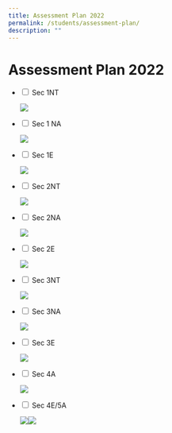 ```yaml
---
title: Assessment Plan 2022
permalink: /students/assessment-plan/
description: ""
---
```

# **Assessment Plan 2022**


<ul class="jekyllcodex_accordion">
  <li>
    <input type="checkbox" id="accordion1">
    <label for="accordion1">Sec 1NT</label>
    <div>
      <p><img src="/images/2022-Sec-1NT-EOY-Exam-Timetable-updated-230822-2048x1578.jpg"></p>
    </div>
	</li>
	  <li>
    <input type="checkbox" id="accordion2">
    <label for="accordion2">Sec 1 NA</label>
    <div>
      <p><img src="/images/2022-Sec-1NA-EOY-Exam-Timetable-updated-230822_Page_1.jpg"></p>
    </div>
	</li>
		  <li>
    <input type="checkbox" id="accordion3">
    <label for="accordion3">Sec 1E</label>
    <div>
      <p><img src="/images/2022-Sec-1-Express-EOY-Exam-Timetable-updated-230822-scaled.jpg"></p>
    </div>
	</li>
		<li>
    <input type="checkbox" id="accordion4">
    <label for="accordion4">Sec 2NT</label>
    <div>
      <p><img src="/images/2022-Sec-2NT-EOY-Exam-Timetable-updated-230822-scaled.jpg"></p>
    </div>
	</li>
		<li>
    <input type="checkbox" id="accordion5">
    <label for="accordion5">Sec 2NA</label>
    <div>
      <p><img src="/images/2022-Sec-2NA-EOY-Exam-Timetable-updated-230822.jpg"></p>
    </div>
	</li>
			<li>
    <input type="checkbox" id="accordion6">
    <label for="accordion6">Sec 2E</label>
    <div>
      <p><img src="/images/2022-Sec-2-Express-EOY-Exam-Timetable-updated-230822-scaled.jpg"></p>
    </div>
	</li>
			<li>
    <input type="checkbox" id="accordion7">
    <label for="accordion7">Sec 3NT</label>
    <div>
      <p><img src="/images/2022-Sec-3NT-EOY-Exam-Timetable-updated-230822-scaled.jpg"></p>
    </div>
	</li>
			<li>
    <input type="checkbox" id="accordion8">
    <label for="accordion8">Sec 3NA</label>
    <div>
      <p><img src="/images/2022-Sec-3NA-EOY-Exam-Timetable-updated-230822.jpg"></p>
    </div>
	</li>
				<li>
    <input type="checkbox" id="accordion9">
    <label for="accordion9">Sec 3E</label>
    <div>
      <p><img src="/images/2022-Sec-3-Express-EOY-Exam-Timetable-updated-230822.jpg"></p>
    </div>
	</li>
				<li>
    <input type="checkbox" id="accordion10">
    <label for="accordion10">Sec 4A</label>
    <div>
      <p><img src="/images/2022-4A-MYE-Timetable-170322.jpg"></p>
    </div>
	</li>
  <li>
    <input type="checkbox" id="accordion11">
    <label for="accordion11">Sec 4E/5A</label>
    <div>
			<p><img src="/images/2022-O-Prelim-Timetable-280722_Page_1.jpg"><img src="/images/2022-O-Prelim-Timetable-280722_Page_2.jpg"></p>
    </div>
	</li>
	</ul>